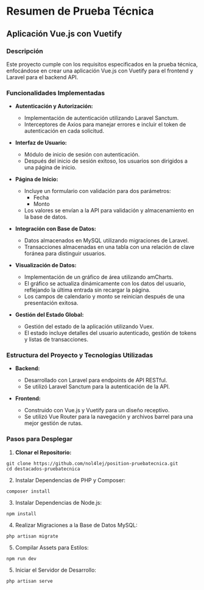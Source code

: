 # Resumen de Prueba Técnica

## Aplicación Vue.js con Vuetify

### Descripción
Este proyecto cumple con los requisitos especificados en la prueba técnica, enfocándose en crear una aplicación Vue.js con Vuetify para el frontend y Laravel para el backend API.

### Funcionalidades Implementadas

- **Autenticación y Autorización:**
  - Implementación de autenticación utilizando Laravel Sanctum.
  - Interceptores de Axios para manejar errores e incluir el token de autenticación en cada solicitud.

- **Interfaz de Usuario:**
  - Módulo de inicio de sesión con autenticación.
  - Después del inicio de sesión exitoso, los usuarios son dirigidos a una página de inicio.

- **Página de Inicio:**
  - Incluye un formulario con validación para dos parámetros:
    - Fecha
    - Monto
  - Los valores se envían a la API para validación y almacenamiento en la base de datos.

- **Integración con Base de Datos:**
  - Datos almacenados en MySQL utilizando migraciones de Laravel.
  - Transacciones almacenadas en una tabla con una relación de clave foránea para distinguir usuarios.

- **Visualización de Datos:**
  - Implementación de un gráfico de área utilizando amCharts.
  - El gráfico se actualiza dinámicamente con los datos del usuario, reflejando la última entrada sin recargar la página.
  - Los campos de calendario y monto se reinician después de una presentación exitosa.

- **Gestión del Estado Global:**
  - Gestión del estado de la aplicación utilizando Vuex.
  - El estado incluye detalles del usuario autenticado, gestión de tokens y listas de transacciones.

### Estructura del Proyecto y Tecnologías Utilizadas

- **Backend:**
  - Desarrollado con Laravel para endpoints de API RESTful.
  - Se utilizó Laravel Sanctum para la autenticación de la API.

- **Frontend:**
  - Construido con Vue.js y Vuetify para un diseño receptivo.
  - Se utilizó Vue Router para la navegación y archivos barrel para una mejor gestión de rutas.

### Pasos para Desplegar

1. **Clonar el Repositorio:**
```
git clone https://github.com/nol4lej/position-pruebatecnica.git
cd destacados-pruebatecnica
```
2. Instalar Dependencias de PHP y Composer:
```
composer install
```
3. Instalar Dependencias de Node.js:
```
npm install
```
4. Realizar Migraciones a la Base de Datos MySQL:
```
php artisan migrate
```
5. Compilar Assets para Estilos:
```
npm run dev
```
5. Iniciar el Servidor de Desarrollo:
```
php artisan serve
```